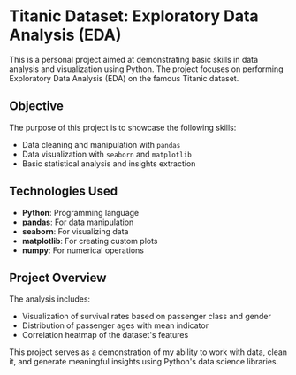 # Titanic Dataset: Exploratory Data Analysis (EDA)

This is a personal project aimed at demonstrating basic skills in data analysis and visualization using Python. The project focuses on performing Exploratory Data Analysis (EDA) on the famous Titanic dataset.

## Objective

The purpose of this project is to showcase the following skills:
- Data cleaning and manipulation with `pandas`
- Data visualization with `seaborn` and `matplotlib`
- Basic statistical analysis and insights extraction

## Technologies Used
- **Python**: Programming language
- **pandas**: For data manipulation
- **seaborn**: For visualizing data
- **matplotlib**: For creating custom plots
- **numpy**: For numerical operations

## Project Overview

The analysis includes:
- Visualization of survival rates based on passenger class and gender
- Distribution of passenger ages with mean indicator
- Correlation heatmap of the dataset's features

This project serves as a demonstration of my ability to work with data, clean it, and generate meaningful insights using Python's data science libraries.
